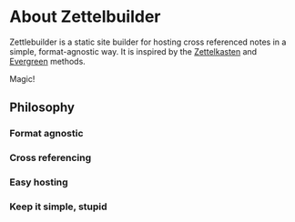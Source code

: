 # About Zettelbuilder

Zettlebuilder is a static site builder for hosting cross referenced notes in a
simple, format-agnostic way. It is inspired by the
[Zettelkasten](https://en.wikipedia.org/wiki/Zettelkasten) and
[Evergreen](https://notes.andymatuschak.org/) methods.

Magic!

## Philosophy

### Format agnostic

### Cross referencing

### Easy hosting

### Keep it simple, stupid
